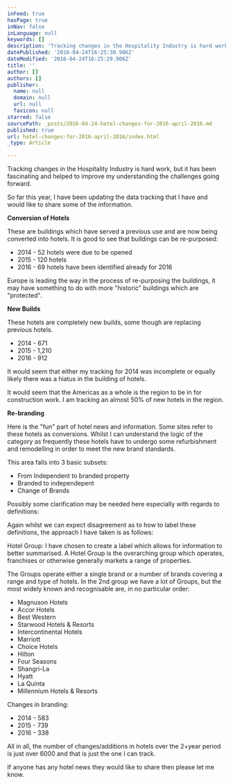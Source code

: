 ```yaml
---
inFeed: true
hasPage: true
inNav: false
inLanguage: null
keywords: []
description: 'Tracking changes in the Hospitality Industry is hard work, but it has been fascinating and helped to improve my understanding the challenges going forward.'
datePublished: '2016-04-24T16:25:30.906Z'
dateModified: '2016-04-24T16:25:29.906Z'
title: ''
author: []
authors: []
publisher:
  name: null
  domain: null
  url: null
  favicon: null
starred: false
sourcePath: _posts/2016-04-24-hotel-changes-for-2016-april-2016.md
published: true
url: hotel-changes-for-2016-april-2016/index.html
_type: Article

---
```

Tracking changes in the Hospitality Industry is hard work, but it has been fascinating and helped to improve my understanding the challenges going forward.

So far this year, I have been updating the data tracking that I have and would like to share some of the information.

**Conversion of Hotels**

These are buildings which have served a previous use and are now being converted into hotels. It is good to see that buildings can be re-purposed:

* 2014 - 52 hotels were due to be opened 
* 2015 - 120 hotels
* 2016 - 69 hotels have been identified already for 2016 

Europe is leading the way in the process of re-purposing the buildings, it may have something to do with more "historic" buildings which are "protected".

**New Builds**

These hotels are completely new builds, some though are replacing previous hotels.

* 2014 - 671 
* 2015 - 1,210
* 2016 - 912

It would seem that either my tracking for 2014 was incomplete or equally likely there was a hiatus in the building of hotels.

It would seem that the Americas as a whole is the region to be in for construction work. I am tracking an almost 50% of new hotels in the region.

**Re-branding**

Here is the "fun" part of hotel news and information. Some sites refer to these hotels as conversions. Whilst I can understand the logic of the category as frequently these hotels have to undergo some refurbishment and remodelling in order to meet the new brand standards.

This area falls into 3 basic subsets:

* From Independent to branded property
* Branded to independepent
* Change of Brands

Possibly some clarification may be needed here especially with regards to definitions:

Again whilst we can expect disagreement as to how to label these definitions, the approach I have taken is as follows:

Hotel Group: I have chosen to create a label which allows for information to better summarised. A Hotel Group is the overarching group which operates, franchises or otherwise generally markets a range of properties.

The Groups operate either a single brand or a number of brands covering a range and type of hotels. In the 2nd group we have a lot of Groups, but the most widely known and recognisable are, in no particular order:

* Magnuson Hotels
* Accor Hotels
* Best Western
* Starwood Hotels & Resorts
* Intercontinental Hotels
* Marriott
* Choice Hotels
* Hilton
* Four Seasons
* Shangri-La
* Hyatt
* La Quinta
* Millennium Hotels & Resorts

Changes in branding:

* 2014 - 583
* 2015 - 739
* 2016 - 338

All in all, the number of changes/additions in  hotels over the 2+year period is just over 6000 and that is just the one I can track.

If anyone has any hotel news they would like to share then please let me know.